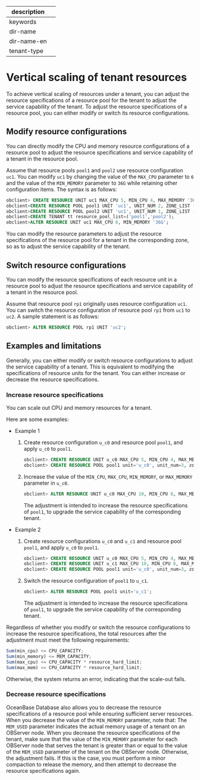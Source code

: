 |description||
|---|---|
|keywords||
|dir-name||
|dir-name-en||
|tenant-type||

# Vertical scaling of tenant resources

To achieve vertical scaling of resources under a tenant, you can adjust the resource specifications of a resource pool for the tenant to adjust the service capability of the tenant. To adjust the resource specifications of a resource pool, you can either modify or switch its resource configurations.

## Modify resource configurations

You can directly modify the CPU and memory resource configurations of a resource pool to adjust the resource specifications and service capability of a tenant in the resource pool.

Assume that resource pools `pool1` and `pool2` use resource configuration `uc1`. You can modify `uc1` by changing the value of the `MAX_CPU` parameter to `6` and the value of the `MIN_MEMORY` parameter to `36G` while retaining other configuration items. The syntax is as follows:

```sql
obclient> CREATE RESOURCE UNIT uc1 MAX_CPU 5, MIN_CPU 4, MAX_MEMORY '36G', MIN_MEMORY '32G', MAX_IOPS 128, MIN_IOPS 128, MAX_DISK_SIZE '2T', MAX_SESSION_NUM 64;
obclient>CREATE RESOURCE POOL pool1 UNIT 'uc1', UNIT_NUM 2, ZONE_LIST ('z1', 'z2');
obclient>CREATE RESOURCE POOL pool2 UNIT 'uc1', UNIT_NUM 1, ZONE_LIST ('z3');
obclient>CREATE TENANT tt resource_pool_list=('pool1','pool2');
obclient>ALTER RESOURCE UNIT uc1 MAX_CPU 6, MIN_MEMORY '36G';
```

You can modify the resource parameters to adjust the resource specifications of the resource pool for a tenant in the corresponding zone, so as to adjust the service capability of the tenant.

## Switch resource configurations

You can modify the resource specifications of each resource unit in a resource pool to adjust the resource specifications and service capability of a tenant in the resource pool.

Assume that resource pool `rp1` originally uses resource configuration `uc1`. You can switch the resource configuration of resource pool `rp1` from `uc1` to `uc2`. A sample statement is as follows:

```sql
obclient> ALTER RESOURCE POOL rp1 UNIT 'uc2';
```

## Examples and limitations

Generally, you can either modify or switch resource configurations to adjust the service capability of a tenant. This is equivalent to modifying the specifications of resource units for the tenant. You can either increase or decrease the resource specifications.

### Increase resource specifications

You can scale out CPU and memory resources for a tenant.

Here are some examples:

* Example 1

   1. Create resource configuration `u_c0` and resource pool `pool1`, and apply `u_c0` to `pool1`.

      ```sql
      obclient> CREATE RESOURCE UNIT u_c0 MAX_CPU 5, MIN_CPU 4, MAX_MEMORY '36G', MIN_MEMORY '32G', MAX_IOPS 128, MIN_IOPS 128, MAX_DISK_SIZE '2T', MAX_SESSION_NUM 64;
      obclient> CREATE RESOURCE POOL pool1 unit='u_c0', unit_num=3, zone_list=('z1','z2','z3');
      ```

   2. Increase the value of the `MIN_CPU`, `MAX_CPU`, `MIN_MEMORY`, or `MAX_MEMORY` parameter in `u_c0`.

      ```sql
      obclient> ALTER RESOURCE UNIT u_c0 MAX_CPU 10, MIN_CPU 8, MAX_MEMORY '72G', MIN_MEMORY '64G';
      ```

      The adjustment is intended to increase the resource specifications of `pool1`, to upgrade the service capability of the corresponding tenant.

* Example 2

   1. Create resource configurations `u_c0` and `u_c1` and resource pool `pool1`, and apply `u_c0` to `pool1`.

      ```sql
      obclient> CREATE RESOURCE UNIT u_c0 MAX_CPU 5, MIN_CPU 4, MAX_MEMORY '36G', MIN_MEMORY '32G', MAX_IOPS 128, MIN_IOPS 128, MAX_DISK_SIZE '2T', MAX_SESSION_NUM 64;
      obclient> CREATE RESOURCE UNIT u_c1 MAX_CPU 10, MIN_CPU 8, MAX_MEMORY '72G', MIN_MEMORY '64G', MAX_IOPS 128, MIN_IOPS 128, MAX_DISK_SIZE '2T', MAX_SESSION_NUM 64;
      obclient> CREATE RESOURCE POOL pool1 unit='u_c0', unit_num=3, zone_list=('z1','z2','z3');
      ```

   2. Switch the resource configuration of `pool1` to `u_c1`.

      ```sql
      obclient> ALTER RESOURCE POOL pool1 unit='u_c1';
      ```

      The adjustment is intended to increase the resource specifications of `pool1`, to upgrade the service capability of the corresponding tenant.

Regardless of whether you modify or switch the resource configurations to increase the resource specifications, the total resources after the adjustment must meet the following requirements:

```javascript
Sum(min_cpu) <= CPU_CAPACITY;
Sum(min_memory) <= MEM_CAPACITY;
Sum(max_cpu) <= CPU_CAPACITY * resource_hard_limit;
Sum(max_mem) <= CPU_CAPACITY * resource_hard_limit;
```

Otherwise, the system returns an error, indicating that the scale-out fails.

### Decrease resource specifications

OceanBase Database also allows you to decrease the resource specifications of a resource pool while ensuring sufficient server resources. When you decrease the value of the `MIN_MEMORY` parameter, note that: The `MEM_USED` parameter indicates the actual memory usage of a tenant on an OBServer node. When you decrease the resource specifications of the tenant, make sure that the value of the `MIN_MEMORY` parameter for each OBServer node that serves the tenant is greater than or equal to the value of the `MEM_USED` parameter of the tenant on the OBServer node. Otherwise, the adjustment fails. If this is the case, you must perform a minor compaction to release the memory, and then attempt to decrease the resource specifications again.
